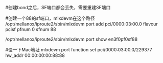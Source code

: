 
#创建bond之后，SF端口都会丢失，需要重建SF端口

#创建一个88的sf端口，mlxdevm在这个路径
/opt/mellanox/iproute2/sbin/mlxdevm port add pci/0000:03:00.0 flavour pcisf pfnum 0 sfnum 88

/opt/mellanox/iproute2/sbin/mlxdevm port show en3f0pf0sf88

#设一下Mac地址
mlxdevm port function set pci/0000:03:00.0/229377 hw_addr 00:00:00:00:88:88
